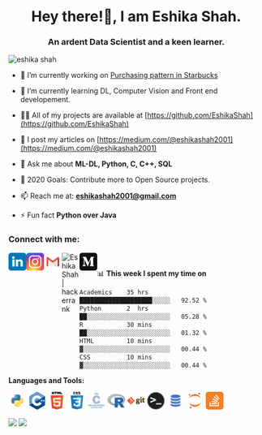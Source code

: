 <h1 align="center">Hey there!👋, I am Eshika Shah.</h1>
<h3 align="center">An ardent Data Scientist and a keen learner.</h3>
<p align="left"> <img src="https://komarev.com/ghpvc/?username=EshikaShah" alt="eshika shah" /> </p>

- 🔭 I’m currently working on [Purchasing pattern in Starbucks](https://github.com/Team-Fourth-Dimension/Purchasing-Pattern-in-Starbucks)

- 🌱 I’m currently learning DL, Computer Vision and Front end developement.

- 👨‍💻 All of my projects are available at [https://github.com/EshikaShah](https://github.com/EshikaShah)

- 📝 I post my articles on [https://medium.com/@eshikashah2001](https://medium.com/@eshikashah2001)

- 💬 Ask me about **ML-DL, Python, C, C++, SQL**

- 🥅 2020 Goals: Contribute more to Open Source projects.

- 📫 Reach me at: **eshikashah2001@gmail.com**

- ⚡ Fun fact **Python over Java**

### Connect with me:

[<img align="left" alt="EshikaShah | LinkedIn" width="35px" src="https://github.com/edent/SuperTinyIcons/blob/master/images/svg/linkedin.svg" />](https://www.linkedin.com/in/eshika-shah/)
[<img align="left" alt="EshikaShah | Instagram" width="35px" src="https://github.com/edent/SuperTinyIcons/blob/master/images/svg/instagram.svg" />](https://www.instagram.com/eshikashah/)
[<img align="left" alt="EshikaShah | Gmail" width="35px" src="https://github.com/edent/SuperTinyIcons/blob/master/images/svg/gmail.svg" />](mailto:eshikashah2001@gmail.com)
[<img align="left" alt="EshikaShah | hackerrank" width="35px" src="https://cdn.jsdelivr.net/npm/simple-icons@v3/icons/hackerrank.svg" />](https://www.hackerrank.com/eshika_shah2019)
[<img align="left" alt="EshikaShah | Medium" width="35px" src="https://github.com/edent/SuperTinyIcons/blob/master/images/svg/medium.svg" />](https://www.hackerrank.com/eshika_shah2019)
<br/>

📊 **This week I spent my time on**<br/>
<!--START_SECTION:waka-->
``` text
Academics    35 hrs          ████████████████████░░░░░   92.52 % 
Python       2  hrs          ██░░░░░░░░░░░░░░░░░░░░░░░   05.28 % 
R            30 mins         ██░░░░░░░░░░░░░░░░░░░░░░░   01.32 % 
HTML         10 mins         ▓░░░░░░░░░░░░░░░░░░░░░░░░   00.44 % 
CSS          10 mins         ▓░░░░░░░░░░░░░░░░░░░░░░░░   00.44 % 
```
<!--END_SECTION:waka-->

**Languages and Tools:**

<code><img height="35" src="https://raw.githubusercontent.com/github/explore/80688e429a7d4ef2fca1e82350fe8e3517d3494d/topics/python/python.png"></code>
<code><img height="35" src="https://raw.githubusercontent.com/github/explore/80688e429a7d4ef2fca1e82350fe8e3517d3494d/topics/cpp/cpp.png"></code>
<code><img height="35" src="https://raw.githubusercontent.com/github/explore/80688e429a7d4ef2fca1e82350fe8e3517d3494d/topics/html/html.png"></code>
<code><img height="35" src="https://raw.githubusercontent.com/github/explore/80688e429a7d4ef2fca1e82350fe8e3517d3494d/topics/css/css.png"></code>
<code><img height="35" src="https://raw.githubusercontent.com/github/explore/80688e429a7d4ef2fca1e82350fe8e3517d3494d/topics/c/c.png"></code>
<code><img height="35" src="https://raw.githubusercontent.com/github/explore/80688e429a7d4ef2fca1e82350fe8e3517d3494d/topics/r/r.png"></code>
<code><img height="35" src="https://raw.githubusercontent.com/github/explore/80688e429a7d4ef2fca1e82350fe8e3517d3494d/topics/git/git.png"></code>
<code><img height="35" src="https://raw.githubusercontent.com/github/explore/80688e429a7d4ef2fca1e82350fe8e3517d3494d/topics/terminal/terminal.png"></code>
<code><img height="35" src="https://raw.githubusercontent.com/github/explore/80688e429a7d4ef2fca1e82350fe8e3517d3494d/topics/sql/sql.png"></code>
<code><img height="35" src="https://raw.githubusercontent.com/github/explore/80688e429a7d4ef2fca1e82350fe8e3517d3494d/topics/jupyter-notebook/jupyter-notebook.png"></code>
<code><img height="35" src="https://github.com/edent/SuperTinyIcons/blob/master/images/svg/stackoverflow.svg"></code>

<img src="https://github-readme-stats.vercel.app/api?username=EshikaShah&&show_icons=true&hide_border=false&title_color=ffffff&text_color=daf7dc&icon_color=bb2acf&bg_color=191919">

<img src="https://github-readme-stats.vercel.app/api/top-langs/?username=EshikaShah&layout=compact&hide_border=false&title_color=ffffff&text_color=daf7dc&icon_color=bb2acf&bg_color=191919">
